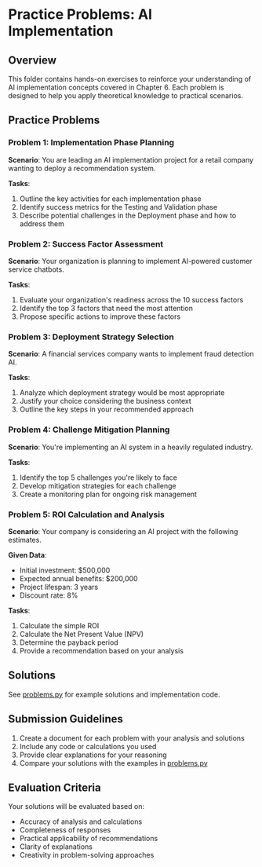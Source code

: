 # Practice Problems: AI Implementation

## Overview
This folder contains hands-on exercises to reinforce your understanding of AI implementation concepts covered in Chapter 6. Each problem is designed to help you apply theoretical knowledge to practical scenarios.

## Practice Problems

### Problem 1: Implementation Phase Planning
**Scenario**: You are leading an AI implementation project for a retail company wanting to deploy a recommendation system.

**Tasks**:
1. Outline the key activities for each implementation phase
2. Identify success metrics for the Testing and Validation phase
3. Describe potential challenges in the Deployment phase and how to address them

### Problem 2: Success Factor Assessment
**Scenario**: Your organization is planning to implement AI-powered customer service chatbots.

**Tasks**:
1. Evaluate your organization's readiness across the 10 success factors
2. Identify the top 3 factors that need the most attention
3. Propose specific actions to improve these factors

### Problem 3: Deployment Strategy Selection
**Scenario**: A financial services company wants to implement fraud detection AI.

**Tasks**:
1. Analyze which deployment strategy would be most appropriate
2. Justify your choice considering the business context
3. Outline the key steps in your recommended approach

### Problem 4: Challenge Mitigation Planning
**Scenario**: You're implementing an AI system in a heavily regulated industry.

**Tasks**:
1. Identify the top 5 challenges you're likely to face
2. Develop mitigation strategies for each challenge
3. Create a monitoring plan for ongoing risk management

### Problem 5: ROI Calculation and Analysis
**Scenario**: Your company is considering an AI project with the following estimates.

**Given Data**:
- Initial investment: $500,000
- Expected annual benefits: $200,000
- Project lifespan: 3 years
- Discount rate: 8%

**Tasks**:
1. Calculate the simple ROI
2. Calculate the Net Present Value (NPV)
3. Determine the payback period
4. Provide a recommendation based on your analysis

## Solutions
See [problems.py](problems.py) for example solutions and implementation code.

## Submission Guidelines
1. Create a document for each problem with your analysis and solutions
2. Include any code or calculations you used
3. Provide clear explanations for your reasoning
4. Compare your solutions with the examples in [problems.py](problems.py)

## Evaluation Criteria
Your solutions will be evaluated based on:
- Accuracy of analysis and calculations
- Completeness of responses
- Practical applicability of recommendations
- Clarity of explanations
- Creativity in problem-solving approaches